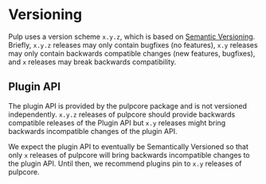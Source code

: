 

# Versioning

Pulp uses a version scheme `x.y.z`, which is based on [Semantic Versioning](http://semver.org/). Briefly, `x.y.z` releases may only contain bugfixes (no features),
`x.y` releases may only contain backwards compatible changes (new features, bugfixes), and `x`
releases may break backwards compatibility.

## Plugin API

The plugin API is provided by the pulpcore package and is not versioned independently. `x.y.z`
releases of pulpcore should provide backwards compatible releases of the Plugin API but `x.y`
releases might bring backwards incompatible changes of the plugin API.

We expect the plugin API to eventually be Semantically Versioned so that only `x` releases of
pulpcore will bring backwards incompatible changes to the plugin API. Until then, we recommend
plugins pin to `x.y` releases of pulpcore.
